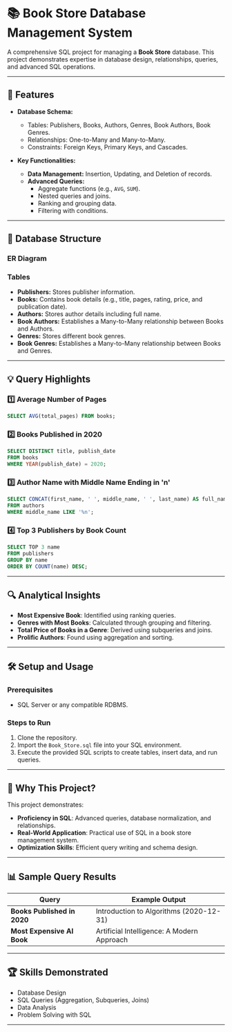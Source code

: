 
# 📚 Book Store Database Management System

A comprehensive SQL project for managing a **Book Store** database. This project demonstrates expertise in database design, relationships, queries, and advanced SQL operations.

---

## 🚀 Features

- **Database Schema:** 
  - Tables: Publishers, Books, Authors, Genres, Book Authors, Book Genres.
  - Relationships: One-to-Many and Many-to-Many.
  - Constraints: Foreign Keys, Primary Keys, and Cascades.

- **Key Functionalities:**
  - **Data Management:** Insertion, Updating, and Deletion of records.
  - **Advanced Queries:** 
    - Aggregate functions (e.g., `AVG`, `SUM`).
    - Nested queries and joins.
    - Ranking and grouping data.
    - Filtering with conditions.

---

## 📂 Database Structure

### ER Diagram
<!-- Optional: Add an ER diagram for better visualization -->

### Tables
- **Publishers:** Stores publisher information.
- **Books:** Contains book details (e.g., title, pages, rating, price, and publication date).
- **Authors:** Stores author details including full name.
- **Book Authors:** Establishes a Many-to-Many relationship between Books and Authors.
- **Genres:** Stores different book genres.
- **Book Genres:** Establishes a Many-to-Many relationship between Books and Genres.

---

## 💡 Query Highlights

### 1️⃣ Average Number of Pages
```sql
SELECT AVG(total_pages) FROM books;
```

### 2️⃣ Books Published in 2020
```sql
SELECT DISTINCT title, publish_date
FROM books
WHERE YEAR(publish_date) = 2020;
```

### 3️⃣ Author Name with Middle Name Ending in 'n'
```sql
SELECT CONCAT(first_name, ' ', middle_name, ' ', last_name) AS full_name
FROM authors
WHERE middle_name LIKE '%n';
```

### 4️⃣ Top 3 Publishers by Book Count
```sql
SELECT TOP 3 name
FROM publishers
GROUP BY name
ORDER BY COUNT(name) DESC;
```

---

## 🔍 Analytical Insights

- **Most Expensive Book**: Identified using ranking queries.
- **Genres with Most Books**: Calculated through grouping and filtering.
- **Total Price of Books in a Genre**: Derived using subqueries and joins.
- **Prolific Authors**: Found using aggregation and sorting.

---

## 🛠️ Setup and Usage

### Prerequisites
- SQL Server or any compatible RDBMS.

### Steps to Run
1. Clone the repository.
2. Import the `Book_Store.sql` file into your SQL environment.
3. Execute the provided SQL scripts to create tables, insert data, and run queries.

---

## 🎯 Why This Project?

This project demonstrates:
- **Proficiency in SQL**: Advanced queries, database normalization, and relationships.
- **Real-World Application**: Practical use of SQL in a book store management system.
- **Optimization Skills**: Efficient query writing and schema design.

---

## 📊 Sample Query Results

| Query | Example Output |
|-------|----------------|
| **Books Published in 2020** | Introduction to Algorithms (2020-12-31) |
| **Most Expensive AI Book** | Artificial Intelligence: A Modern Approach |

---

## 🏆 Skills Demonstrated

- Database Design
- SQL Queries (Aggregation, Subqueries, Joins)
- Data Analysis
- Problem Solving with SQL

---
